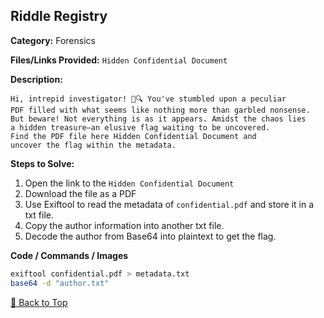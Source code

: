 ## Riddle Registry
**Category:** Forensics

**Files/Links Provided:** ```Hidden Confidential Document```


**Description:**  

```
Hi, intrepid investigator! 📄🔍 You've stumbled upon a peculiar
PDF filled with what seems like nothing more than garbled nonsense.
But beware! Not everything is as it appears. Amidst the chaos lies
a hidden treasure—an elusive flag waiting to be uncovered.
Find the PDF file here Hidden Confidential Document and
uncover the flag within the metadata.
```

**Steps to Solve:**  
1. Open the link to the ```Hidden Confidential Document```
2. Download the file as a PDF
3. Use Exiftool to read the metadata of ```confidential.pdf``` and store it in a txt file.
4. Copy the author information into another txt file.
5. Decode the author from Base64 into plaintext to get the flag.


**Code / Commands / Images**
```bash
exiftool confidential.pdf > metadata.txt
base64 -d "author.txt"
```
[🔼 Back to Top](#table-of-contents)
